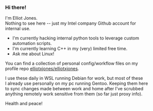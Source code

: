 ### Hi there!

I'm Elliot Jones.  
Nothing to see here -- just my Intel company Github account for  
internal use.  
  
- I'm currently hacking internal python tools to leverage custom  
  automation scripts.
- I'm currently learning C++ in my (very) limited free time.
- Ask me about Linux!
  
  
You can find a collection of personal config/workflow files on my  
profile repo [elliotxjones/elliotxjones](https://github.com/elliotxjones/elliotxjones).  
  
I use these daily in WSL running Debian for work, but most of these  
I already use personally on my pc running Gentoo. Keeping them here  
to sync changes made between work and home after I've scrubbed  
anything remotely work sensitive from them (so far just proxy info).  
  
Health and peace!

